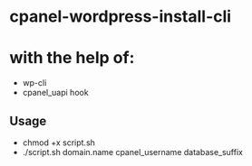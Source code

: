 # cpanel-wordpress-install-cli
# with the help of: 
- wp-cli
- cpanel_uapi hook 

## Usage
  - chmod +x script.sh 
  - ./script.sh domain.name cpanel_username database_suffix 
